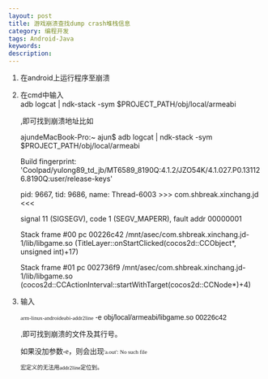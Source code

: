 ```yaml
---
layout: post
title: 游戏崩溃查找dump crash堆栈信息
category: 编程开发
tags: Android-Java
keywords: 
description: 
---
```


 

1.  在android上运行程序至崩溃

2.  在cmd中输入\
     adb logcat | ndk-stack -sym \$PROJECT\_PATH/obj/local/armeabi

    ,即可找到崩溃地址比如

    ajundeMacBook-Pro:\~ ajun\$ adb logcat | ndk-stack -sym
    \$PROJECT\_PATH/obj/local/armeabi 

    Build fingerprint:
    'Coolpad/yulong89\_td\_jb/MT6589\_8190Q:4.1.2/JZO54K/4.1.027.P0.131126.8190Q:user/release-keys'

    pid: 9667, tid: 9686, name: Thread-6003  \>\>\>
    com.shbreak.xinchang.jd \<\<\<

    signal 11 (SIGSEGV), code 1 (SEGV\_MAPERR), fault addr 00000001

    Stack frame \#00  pc 00226c42
     /mnt/asec/com.shbreak.xinchang.jd-1/lib/libgame.so
    (TitleLayer::onStartClicked(cocos2d::CCObject\*, unsigned int)+17)

    Stack frame \#01  pc 002736f9
     /mnt/asec/com.shbreak.xinchang.jd-1/lib/libgame.so
    (cocos2d::CCActionInterval::startWithTarget(cocos2d::CCNode\*)+4)

3.  <span style="font-family:微软雅黑, sans-serif;">输入</span>

    <span style="font-family:微软雅黑, sans-serif;"><span
    style="font-family:Menlo;font-size:11px;line-height:normal;">arm-linux-androideabi-addr2line</span> -e
    obj/local/armeabi/libgame.so 00226c42</span>

    <span
    style="font-family:微软雅黑, sans-serif;">,即可找到崩溃的文件及其行号。</span>

    <span
    style="font-family:'微软雅黑, sans-serif';">如果没加参数-e，则会出现</span><span
    style="font-family:Menlo;font-size:11px;line-height:normal;">'a.out':
    No such file</span>

    <span style="font-family:Menlo;"><span
    style="font-size:11px;line-height:normal;">宏定义的无法用addr2line定位到。</span></span>









